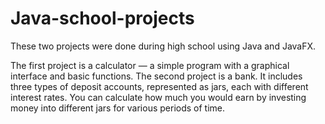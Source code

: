 # Java-school-projects

These two projects were done during high school using Java and JavaFX.

The first project is a calculator — a simple program with a graphical interface and basic functions.
The second project is a bank. It includes three types of deposit accounts, represented as jars, each with different interest rates. You can calculate how much you would earn by investing money into different jars for various periods of time.
